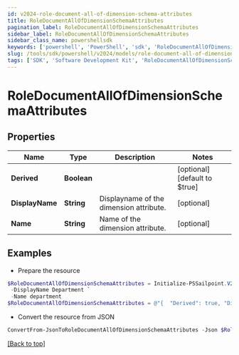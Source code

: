 ```yaml
---
id: v2024-role-document-all-of-dimension-schema-attributes
title: RoleDocumentAllOfDimensionSchemaAttributes
pagination_label: RoleDocumentAllOfDimensionSchemaAttributes
sidebar_label: RoleDocumentAllOfDimensionSchemaAttributes
sidebar_class_name: powershellsdk
keywords: ['powershell', 'PowerShell', 'sdk', 'RoleDocumentAllOfDimensionSchemaAttributes', 'V2024RoleDocumentAllOfDimensionSchemaAttributes'] 
slug: /tools/sdk/powershell/v2024/models/role-document-all-of-dimension-schema-attributes
tags: ['SDK', 'Software Development Kit', 'RoleDocumentAllOfDimensionSchemaAttributes', 'V2024RoleDocumentAllOfDimensionSchemaAttributes']
---
```



# RoleDocumentAllOfDimensionSchemaAttributes

## Properties

Name | Type | Description | Notes
------------ | ------------- | ------------- | -------------
**Derived** | **Boolean** |  | [optional] [default to $true]
**DisplayName** | **String** | Displayname of the dimension attribute. | [optional] 
**Name** | **String** | Name of the dimension attribute. | [optional] 

## Examples

- Prepare the resource
```powershell
$RoleDocumentAllOfDimensionSchemaAttributes = Initialize-PSSailpoint.V2024RoleDocumentAllOfDimensionSchemaAttributes  -Derived true `
 -DisplayName Department `
 -Name department
$RoleDocumentAllOfDimensionSchemaAttributes = @"{  "Derived": true, "DisplayName": "Department", "Name": "department" }"@
```

- Convert the resource from JSON
```powershell
ConvertFrom-JsonToRoleDocumentAllOfDimensionSchemaAttributes -Json $RoleDocumentAllOfDimensionSchemaAttributes
```


[[Back to top]](#) 

